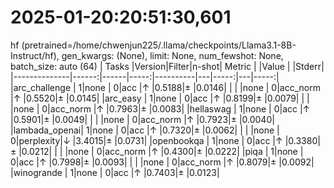 # 2025-01-20:20:51:30,601 
hf (pretrained=/home/chwenjun225/.llama/checkpoints/Llama3.1-8B-Instruct/hf), gen_kwargs: (None), limit: None, num_fewshot: None, batch_size: auto (64)
|    Tasks     |Version|Filter|n-shot|  Metric  |   |Value |   |Stderr|
|--------------|------:|------|-----:|----------|---|-----:|---|-----:|
|arc_challenge |      1|none  |     0|acc       |↑  |0.5188|±  |0.0146|
|              |       |none  |     0|acc_norm  |↑  |0.5520|±  |0.0145|
|arc_easy      |      1|none  |     0|acc       |↑  |0.8199|±  |0.0079|
|              |       |none  |     0|acc_norm  |↑  |0.7963|±  |0.0083|
|hellaswag     |      1|none  |     0|acc       |↑  |0.5901|±  |0.0049|
|              |       |none  |     0|acc_norm  |↑  |0.7923|±  |0.0040|
|lambada_openai|      1|none  |     0|acc       |↑  |0.7320|±  |0.0062|
|              |       |none  |     0|perplexity|↓  |3.4015|±  |0.0731|
|openbookqa    |      1|none  |     0|acc       |↑  |0.3380|±  |0.0212|
|              |       |none  |     0|acc_norm  |↑  |0.4300|±  |0.0222|
|piqa          |      1|none  |     0|acc       |↑  |0.7998|±  |0.0093|
|              |       |none  |     0|acc_norm  |↑  |0.8079|±  |0.0092|
|winogrande    |      1|none  |     0|acc       |↑  |0.7403|±  |0.0123|

